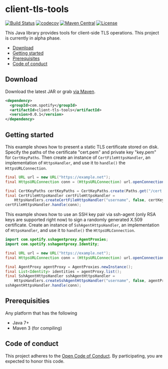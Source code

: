 # client-tls-tools

[![Build Status](https://travis-ci.org/spotify/client-tls-tools.svg?branch=master)](https://travis-ci.org/spotify/client-tls-tools)
[![codecov](https://codecov.io/gh/spotify/client-tls-tools/branch/master/graph/badge.svg)](https://codecov.io/gh/spotify/client-tls-tools)
[![Maven Central](https://img.shields.io/maven-central/v/com.spotify/client-tls-tools.svg)](https://search.maven.org/#search%7Cga%7C1%7Cg%3A%22com.spotify%22%20client-tls-tools*)
[![License](https://img.shields.io/github/license/spotify/apollo.svg)](LICENSE)

This Java library provides tools for client-side TLS operations.
This project is currently in alpha phase.

* [Download](#download)
* [Getting started](#getting-started)
* [Prerequisites](#prerequisites)
* [Code of conduct](#code-of-conduct)

## Download

Download the latest JAR or grab [via Maven][maven-search].

```xml
<dependency>
  <groupId>com.spotify</groupId>
  <artifactId>client-tls-tools</artifactId>
  <version>0.0.1</version>
</dependency>
```

## Getting started

This example shows how to present a static TLS certificate stored on disk.
Specify the paths of the certificate "cert.pem" and private key "key.pem" for `CertKeyPaths`.
Then create an instance of `CertFileHttpsHandler`, an implementation of `HttpsHandler`,
and use it to `handle()` the `HttpsURLConnection`.

```java
final URL url = new URL("https://example.net");
final HttpsURLConnection conn = (HttpsURLConnection) url.openConnection();

final CertKeyPaths certKeyPaths = CertKeyPaths.create(Paths.get("/cert.pem"), Paths.get("/key.pem"));
final CertFileHttpsHandler certFileHttpsHandler =
    HttpsHandlers.createCertFileHttpsHandler("username", false, certKeyPaths);
certFileHttpsHandler.handle(conn);
```

This example shows how to use an SSH key pair via ssh-agent (only RSA keys are supported right now)
to sign a randomly generated X.509 certificate. Create an instance of `SshAgentHttpsHandler`,
an implementation of `HttpsHandler`, and use it to `handle()` the `HttpsURLConnection`.

```java
import com.spotify.sshagentproxy.AgentProxies;
import com.spotify.sshagentproxy.Identity;

final URL url = new URL("https://example.net");
final HttpsURLConnection conn = (HttpsURLConnection) url.openConnection();

final AgentProxy agentProxy = AgentProxies.newInstance();
final List<Identity> identities = agentProxy.list();
final SshAgentHttpsHandler sshAgentHttpsHandler =
    HttpsHandlers.createSshAgentHttpsHandler("username", false, agentProxy, identities.get(0));
sshAgentHttpsHandler.handle(conn);
```


## Prerequisities

Any platform that has the following

* Java 7+
* Maven 3 (for compiling)


## Code of conduct

This project adheres to the [Open Code of Conduct][code-of-conduct]. By participating, you are
expected to honor this code.

  [code-of-conduct]: https://github.com/spotify/code-of-conduct/blob/master/code-of-conduct.md
  [maven-search]: https://search.maven.org/#search%7Cga%7C1%7Cg%3A%22com.spotify%22%20client-tls-tools*
